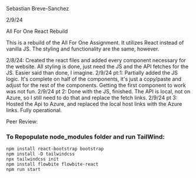 Sebastian Breve-Sanchez

2/9/24

All For One React Rebuild

This is a rebuild of the All For One Assignment. It utilizes React instead of vanilla JS. The styling and functionality are the same, however.

2/8/24: Created the react files and added every component necessary for the website. All styling is done, just need the JS and the API fetches for the JS. Easier said than done, I imagine. 2/9/24 pt:1: Partially added the JS logic. It's complete on half of the components, it's just a copy/paste and adjust for the rest of the components. Getting the first component to work was not fun. 2/9/24 pt 2: Done with the JS, finished. The API is local, not on Azure, so I still need to do that and replace the fetch links. 2/9/24 pt 3: Hosted the Api to Azure, and replaced the local host links with the Azure links. Fully operational.

Peer Review:

### To Repopulate node_modules folder and run TailWind:
    npm install react-bootstrap bootstrap
    npm install -D tailwindcss
    npx tailwindcss init
    npm install flowbite flowbite-react
    npm run start